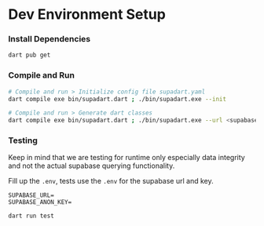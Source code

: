 # Dev Environment Setup

### Install Dependencies

```bash
dart pub get
```

### Compile and Run

```bash
# Compile and run > Initialize config file supadart.yaml
dart compile exe bin/supadart.dart ; ./bin/supadart.exe --init

# Compile and run > Generate dart classes
dart compile exe bin/supadart.dart ; ./bin/supadart.exe --url <supabase_url> --key <supabase_anon_key>
```

### Testing

Keep in mind that we are testing for runtime only especially data integrity and not the actual supabase querying functionality.

Fill up the `.env`, tests use the `.env` for the supabase url and key.

```env
SUPABASE_URL=
SUPABASE_ANON_KEY=
```

```bash
dart run test
```
